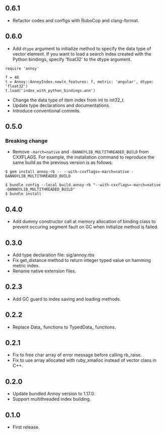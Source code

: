 ## 0.6.1

- Refactor codes and configs with RuboCop and clang-format.

## 0.6.0
- Add `dtype` argument to initialize method to specify the data type of vector element.
If you want to load a search index created with the Python bindings, specify 'float32' to the dtype argument.

```
require 'annoy'

f = 40
t = Annoy::AnnoyIndex.new(n_features: f, metric: 'angular', dtype: 'float32')
t.load('index_with_python_bindings.ann')
```

- Change the data type of item index from int to int32_t.
- Update type declarations and documentations.
- Introduce conventional commits.

## 0.5.0
### Breaking change
- Remove `-march=native` and `-DANNOYLIB_MULTITHREADED_BUILD` from CXXFLAGS.
For example, the installation command to reproduce the same build as the previous version is as follows:

```
$ gem install annoy-rb -- --with-cxxflags=-march=native -DANNOYLIB_MULTITHREADED_BUILD
```

```
$ bundle config --local build.annoy-rb "--with-cxxflags=-march=native -DANNOYLIB_MULTITHREADED_BUILD"
$ bundle install
```

## 0.4.0
- Add dummy constructor call at memory allocation of binding class to prevent occuring segment fault on GC when initialize method is failed.

## 0.3.0
- Add type declaration file: sig/annoy.rbs
- Fix get_distance method to return integer typed value on hamming metric index.
- Rename native extension files.

## 0.2.3
- Add GC guard to index saving and loading methods.

## 0.2.2
- Replace Data_ functions to TypedData_ functions.

## 0.2.1
- Fix to free char array of error message before calling rb_raise.
- Fix to use array allocated with ruby_xmalloc instead of vector class in C++.

## 0.2.0
- Update bundled Annoy version to 1.17.0.
- Support multithreaded index building.

## 0.1.0
- First release.
